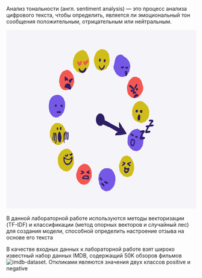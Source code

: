 Анализ тональности (англ. sentiment analysis) — это процесс анализа цифрового текста, чтобы определить, является ли эмоциональный тон сообщения положительным, отрицательным или нейтральным. 

<img src="https://github.com/MariaShaiina/NLP-2023/blob/main/Lab3-Sentiment%20analysis/sentiment-img.png" width="594" height="474">

В данной лабораторной работе используются методы векторизации (TF-IDF) и классификации (метод опорных векторов и случайный лес) для создания модели, способной определить настроение отзыва на основе его текста 

В качестве входных данных к лабораторной работе взят широко известный набор данных IMDB, содержащий 50K обзоров фильмов ![imdb-dataset](imdb-dataset-of-50k-movie-reviews). Откликами являются значения двух классов positive и negative
